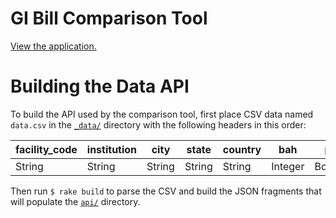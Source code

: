 # GI Bill Comparison Tool

[View the application.](http://department-of-veterans-affairs.github.io/gi-bill-comparison-tool/)

# Building the Data API

To build the API used by the comparison tool, first place CSV data named `data.csv` in the [`_data/`](/_data) directory with the following headers in this order:

| facility_code | institution | city   | state  | country | bah     | poe     | yr      | gibill  | cross   | grad_rate | grad_rate_rank | default_rate | avg_stu_loan_debt | avg_stu_loan_debt_rank | indicator_group |
| ------------- | ----------- | ------ | ------ | ------- | ------- | ------- | ------- | ------- | ------- | --------- | -------------- | ------------ | ----------------- | ---------------------- | --------------- |
| String        | String      | String | String | String  | Integer | Boolean | Boolean | Integer | Integer | Float     | Integer        | Float        | Integer           | Integer                | Integer         |

Then run `$ rake build` to parse the CSV and build the JSON fragments that will populate the [`api/`](/api) directory.
